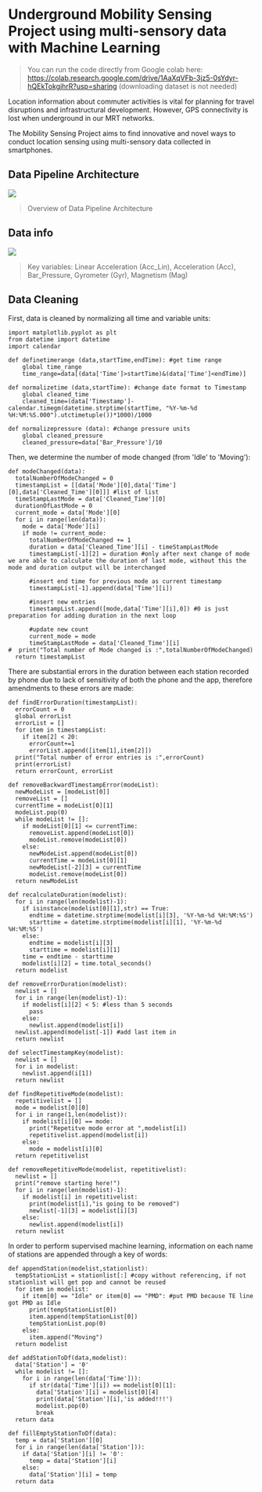 # Underground Mobility Sensing Project using multi-sensory data with Machine Learning
> You can run the code directly from Google colab here: https://colab.research.google.com/drive/1AaXqVFb-3jz5-0sYdyr-hQEkTokgjhrR?usp=sharing (downloading dataset is not needed)

Location information about commuter activities is vital for planning for travel disruptions and infrastructural development. However, GPS connectivity is lost when underground in our MRT networks. 

The Mobility Sensing Project aims to find innovative and novel ways to conduct location sensing using multi-sensory data collected in smartphones.

## Data Pipeline Architecture

![](https://raw.githubusercontent.com/kaiyang7766/UndergroundMobilitySensing/main/img/Pipeline.png)
>Overview of Data Pipeline Architecture

## Data info

![](https://raw.githubusercontent.com/kaiyang7766/UndergroundMobilitySensing/main/img/Data.PNG)
>Key variables: Linear Acceleration (Acc_Lin), Acceleration (Acc), Bar_Pressure, Gyrometer (Gyr), Magnetism (Mag)

## Data Cleaning
First, data is cleaned by normalizing all time and variable units:

	import matplotlib.pyplot as plt
	from datetime import datetime
	import calendar

	def definetimerange (data,startTime,endTime): #get time range
		global time_range
		time_range=data[(data['Time']>startTime)&(data['Time']<endTime)]

	def normalizetime (data,startTime): #change date format to Timestamp
		global cleaned_time
		cleaned_time=(data['Timestamp']-calendar.timegm(datetime.strptime(startTime, "%Y-%m-%d %H:%M:%S.000").utctimetuple())*1000)/1000

	def normalizepressure (data): #change pressure units
		global cleaned_pressure
		cleaned_pressure=data['Bar_Pressure']/10

Then, we determine the number of mode changed (from 'Idle' to 'Moving'):

	def modeChanged(data):
	  totalNumberOfModeChanged = 0
	  timestampList = [[data['Mode'][0],data['Time'][0],data['Cleaned_Time'][0]]] #list of list
	  timeStampLastMode = data['Cleaned_Time'][0]
	  durationOfLastMode = 0
	  current_mode = data['Mode'][0]
	  for i in range(len(data)):
		mode = data['Mode'][i]
		if mode != current_mode:
		  totalNumberOfModeChanged += 1
		  duration = data['Cleaned_Time'][i] - timeStampLastMode
		  timestampList[-1][2] = duration #only after next change of mode we are able to calculate the duration of last mode, without this the mode and duration output will be interchanged

		  #insert end time for previous mode as current timestamp
		  timestampList[-1].append(data['Time'][i])

		  #insert new entries
		  timestampList.append([mode,data['Time'][i],0]) #0 is just preparation for adding duration in the next loop

		  #update new count
		  current_mode = mode
		  timeStampLastMode = data['Cleaned_Time'][i]
	#  print("Total number of Mode changed is :",totalNumberOfModeChanged)
	  return timestampList

There are substantial errors in the duration between each station recorded by phone due to lack of sensitivity of both the phone and the app, therefore amendments to these errors are made:

	def findErrorDuration(timestampList):
	  errorCount = 0
	  global errorList
	  errorList = []
	  for item in timestampList:
		if item[2] < 20:
		  errorCount+=1
		  errorList.append([item[1],item[2]])
	  print("Total number of error entries is :",errorCount)
	  print(errorList)
	  return errorCount, errorList

	def removeBackwardTimestampError(modeList):
	  newModeList = [modeList[0]]
	  removeList = []
	  currentTime = modeList[0][1]
	  modeList.pop(0)
	  while modeList != []:
		if modeList[0][1] <= currentTime:
		  removeList.append(modeList[0])
		  modeList.remove(modeList[0])
		else:
		  newModeList.append(modeList[0])
		  currentTime = modeList[0][1]
		  newModeList[-2][3] = currentTime
		  modeList.remove(modeList[0])
	  return newModeList

	def recalculateDuration(modelist):
	  for i in range(len(modelist)-1):
		if isinstance(modelist[0][1],str) == True:
		  endtime = datetime.strptime(modelist[i][3], '%Y-%m-%d %H:%M:%S')
		  starttime = datetime.strptime(modelist[i][1], '%Y-%m-%d %H:%M:%S')
		else:
		  endtime = modelist[i][3]
		  starttime = modelist[i][1]
		time = endtime - starttime
		modelist[i][2] = time.total_seconds()
	  return modelist

	def removeErrorDuration(modelist):
	  newlist = []
	  for i in range(len(modelist)-1):
		if modelist[i][2] < 5: #less than 5 seconds
		  pass
		else:
		  newlist.append(modelist[i])
	  newlist.append(modelist[-1]) #add last item in
	  return newlist

	def selectTimestampKey(modelist):
	  newlist = []
	  for i in modelist:
		newlist.append(i[1])
	  return newlist

	def findRepetitiveMode(modelist):
	  repetitivelist = []
	  mode = modelist[0][0]
	  for i in range(1,len(modelist)):
		if modelist[i][0] == mode:
		  print("Repetitve mode error at ",modelist[i])
		  repetitivelist.append(modelist[i])
		else:
		  mode = modelist[i][0]
	  return repetitivelist

	def removeRepetitiveMode(modelist, repetitivelist):
	  newlist = []
	  print("remove starting here!")
	  for i in range(len(modelist)-1):
		if modelist[i] in repetitivelist:
		  print(modelist[i],"is going to be removed")
		  newlist[-1][3] = modelist[i][3]
		else:
		  newlist.append(modelist[i])
	  return newlist

In order to perform supervised machine learning, information on each name of stations are appended through a key of words:

	def appendStation(modelist,stationlist):
	  tempStationList = stationlist[:] #copy without referencing, if not stationlist will get pop and cannot be reused
	  for item in modelist:
		if item[0] == "Idle" or item[0] == "PMD": #put PMD because TE line got PMD as Idle
		  print(tempStationList[0])
		  item.append(tempStationList[0])
		  tempStationList.pop(0)
		else:
		  item.append("Moving")
	  return modelist

	def addStationToDf(data,modelist):
	  data['Station'] = '0'
	  while modelist != []:
		for i in range(len(data['Time'])):
		  if str(data['Time'][i]) == modelist[0][1]:
			data['Station'][i] = modelist[0][4]
			print(data['Station'][i],'is added!!!')
			modelist.pop(0)
			break
	  return data

	def fillEmptyStationToDf(data):
	  temp = data['Station'][0]
	  for i in range(len(data['Station'])):
		if data['Station'][i] != '0':
		  temp = data['Station'][i]
		else:
		  data['Station'][i] = temp
	  return data

